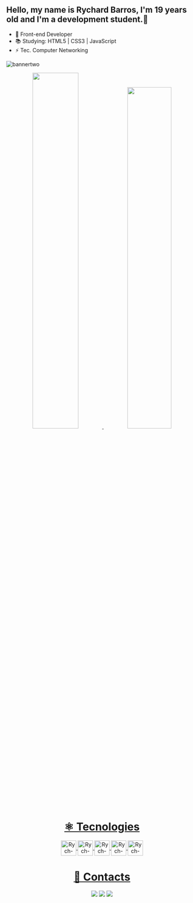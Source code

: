 ## Hello, my name is Rychard Barros, I'm 19 years old and I'm a development student.👋

- 🔭 Front-end Developer
- 📚 Studying: HTML5 | CSS3 | JavaScript
- ⚡ Tec. Computer Networking

![bannertwo](https://user-images.githubusercontent.com/106812762/209670359-c19c57ab-0e0d-49d0-96b6-e2e352d17734.png)

<div align="center">
  <a href="https://github.com/rychardbarros">
  <img width="49%" src="https://github-readme-stats.vercel.app/api?username=RychardBarros&show_icons=true&theme=radical&include_all_commits=true&count_private=true"/>
  <img width="48%" src="https://github-readme-stats.vercel.app/api/top-langs/?username=RychardBarros&layout=compact&langs_count=7&theme=radical"/>
</div>
  <div align="center"><br>
    <h1>⚛️ Tecnologies</h1>
  <img align="center" alt="Rych-HTML" height="40" width="40" src="https://cdn.jsdelivr.net/gh/devicons/devicon/icons/html5/html5-original.svg">
  <img align="center" alt="Rych-CSS" height="40" width="40" src="https://cdn.jsdelivr.net/gh/devicons/devicon/icons/css3/css3-original.svg">
  <img align="center" alt="Rych-Js" height="40" width="40" src="https://cdn.jsdelivr.net/gh/devicons/devicon/icons/javascript/javascript-original.svg">
  <img align="center" alt="Rych-Git" height="40" width="40" src="https://cdn.jsdelivr.net/gh/devicons/devicon/icons/git/git-original.svg">
  <img align="center" alt="Rych-GitHub" height="40" width="40" src="https://cdn.jsdelivr.net/gh/devicons/devicon/icons/github/github-original.svg">
 </div>
  
  ##
  
<div align="center">
    <h1>📱 Contacts</h1>
<a href="https://www.instagram.com/_rychardx_/" target="_blank"><img src="https://img.shields.io/badge/-Instagram-%23E4405F?style=for-the-badge&logo=instagram&logoColor=white" target="_blank"></a> 
<a href = "mailto:rychard.barros.dev@gmail.com"><img src="https://img.shields.io/badge/-Gmail-%23333?style=for-the-badge&logo=gmail&logoColor=white" target="_blank"></a>
  <a href="https://www.linkedin.com/in/rychard-barros-3846431b7/" target="_blank"><img src="https://img.shields.io/badge/-LinkedIn-%230077B5?style=for-the-badge&logo=linkedin&logoColor=white" target="_blank"></a>

</div> 
  
